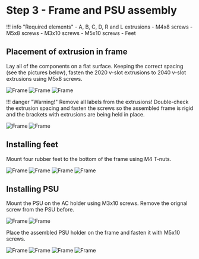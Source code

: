 # Step 3 - Frame and PSU assembly

!!! info "Required elements"
    - A, B, C, D, R and L extrusions
    - M4x8 screws
    - M5x8 screws
    - M3x10 screws
    - M5x10 screws
    - Feet

## Placement of extrusion in frame
Lay all of the components on a flat surface. Keeping the correct spacing (see the pictures below), fasten the 2020 v-slot extrusions to 2040 v-slot extrusions using M5x8 screws.


![Frame](resources/step3.1.webp)
![Frame](resources/step3.2.webp)
![Frame](resources/step3.3.webp)

!!! danger "Warning!"
    Remove all labels from the extrusions! Double-check the extrusion spacing and fasten the screws so the assembled frame is rigid and the brackets with extrusions are being held in place.

![Frame](resources/step3.4.webp)
![Frame](resources/step3.5.webp)

## Installing feet
Mount four rubber feet to the bottom of the frame using M4 T-nuts.

![Frame](resources/step3.6.webp)
![Frame](resources/step3.7.webp)
![Frame](resources/step3.8.webp)
![Frame](resources/step3.9.webp)

## Installing PSU
Mount the PSU on the AC holder using M3x10 screws. Remove the orignal screw from the PSU before.

![Frame](resources/step3.10.webp)
![Frame](resources/step3.11.webp)

Place the assembled PSU holder on the frame and fasten it with M5x10 screws.

![Frame](resources/step3.12.webp)
![Frame](resources/step3.13.webp)
![Frame](resources/step3.14.webp)
![Frame](resources/step3.15.webp)